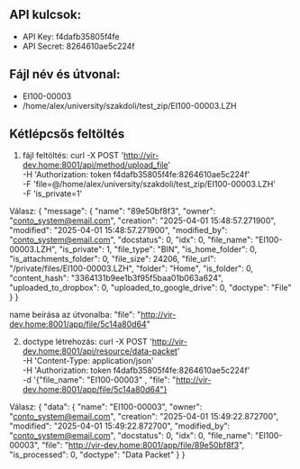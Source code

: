 ## API kulcsok:
 - API Key: f4dafb35805f4fe
 - API Secret: 8264610ae5c224f

## Fájl név és útvonal:
 - EI100-00003
 - /home/alex/university/szakdoli/test_zip/EI100-00003.LZH

## Kétlépcsős feltöltés

1. fájl feltöltés:
curl -X POST 'http://vir-dev.home:8001/api/method/upload_file' \
  -H 'Authorization: token f4dafb35805f4fe:8264610ae5c224f' \
  -F 'file=@/home/alex/university/szakdoli/test_zip/EI100-00003.LZH' \
  -F 'is_private=1'

Válasz:
{
  "message": {
    "name": "89e50bf8f3",
    "owner": "conto_system@email.com",
    "creation": "2025-04-01 15:48:57.271900",
    "modified": "2025-04-01 15:48:57.271900",
    "modified_by": "conto_system@email.com",
    "docstatus": 0,
    "idx": 0,
    "file_name": "EI100-00003.LZH",
    "is_private": 1,
    "file_type": "BIN",
    "is_home_folder": 0,
    "is_attachments_folder": 0,
    "file_size": 24206,
    "file_url": "/private/files/EI100-00003.LZH",
    "folder": "Home",
    "is_folder": 0,
    "content_hash": "3364131b9ee1b3f95f5baa01b063a624",
    "uploaded_to_dropbox": 0,
    "uploaded_to_google_drive": 0,
    "doctype": "File"
  }
}

name beírása az útvonalba: "file": "http://vir-dev.home:8001/app/file/5c14a80d64"

2. doctype létrehozás:
curl -X POST 'http://vir-dev.home:8001/api/resource/data-packet' \
  -H 'Content-Type: application/json' \
  -H 'Authorization: token f4dafb35805f4fe:8264610ae5c224f' \
  -d '{"file_name": "EI100-00003" , "file": "http://vir-dev.home:8001/app/file/5c14a80d64"}

Válasz:
{
  "data": {
    "name": "EI100-00003",
    "owner": "conto_system@email.com",
    "creation": "2025-04-01 15:49:22.872700",
    "modified": "2025-04-01 15:49:22.872700",
    "modified_by": "conto_system@email.com",
    "docstatus": 0,
    "idx": 0,
    "file_name": "EI100-00003",
    "file": "http://vir-dev.home:8001/app/file/89e50bf8f3",
    "is_processed": 0,
    "doctype": "Data Packet"
  }
}
